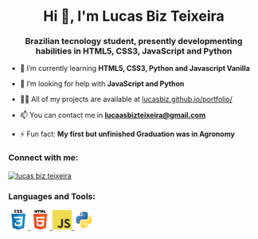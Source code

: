 <h1 align="center">Hi 👋, I'm Lucas Biz Teixeira</h1>
<h3 align="center">Brazilian tecnology student, presently developmenting habilities in HTML5, CSS3, JavaScript and Python</h3>

- 🌱 I’m currently learning **HTML5, CSS3, Python and Javascript Vanilla**

- 🤝 I’m looking for help with **JavaScript and Python**

- 👨‍💻 All of my projects are available at [lucasbiz.github.io/portfolio/](lucasbiz.github.io/portfolio/)

- 📫 You can contact me in **lucaasbizteixeira@gmail.com**

- ⚡ Fun fact: **My first but unfinished Graduation was in Agronomy**

<h3 align="left">Connect with me:</h3>
<p align="left">
<a href="[https://www.linkedin.com/in/lucas-biz-teixeira/]" target="_blank"><img align="center" src="https://raw.githubusercontent.com/rahuldkjain/github-profile-readme-generator/master/src/images/icons/Social/linked-in-alt.svg" alt="lucas biz teixeira" height="30" width="40" /></a>
</p>

<h3 align="left">Languages and Tools:</h3>
<p align="left"> <a href="https://www.w3schools.com/css/" target="_blank" rel="noreferrer"> <img src="https://raw.githubusercontent.com/devicons/devicon/master/icons/css3/css3-original-wordmark.svg" alt="css3" width="40" height="40"/> </a> <a href="https://www.w3.org/html/" target="_blank" rel="noreferrer"> <img src="https://raw.githubusercontent.com/devicons/devicon/master/icons/html5/html5-original-wordmark.svg" alt="html5" width="40" height="40"/> </a> <a href="https://developer.mozilla.org/en-US/docs/Web/JavaScript" target="_blank" rel="noreferrer"> <img src="https://raw.githubusercontent.com/devicons/devicon/master/icons/javascript/javascript-original.svg" alt="javascript" width="40" height="40"/> </a> <a href="https://www.python.org" target="_blank" rel="noreferrer"> <img src="https://raw.githubusercontent.com/devicons/devicon/master/icons/python/python-original.svg" alt="python" width="40" height="40"/> </a> </p>
